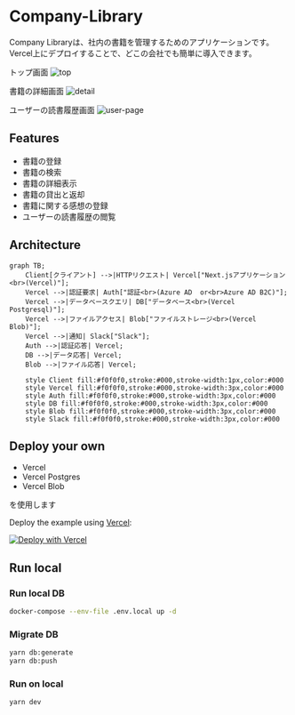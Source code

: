 # Company-Library

Company Libraryは、社内の書籍を管理するためのアプリケーションです。  
Vercel上にデプロイすることで、どこの会社でも簡単に導入できます。

トップ画面
![top](https://github.com/company-library/company-library/assets/10972787/eb0a9379-a1d6-4b27-8aa8-a85b217645bc)

書籍の詳細画面
![detail](https://github.com/company-library/company-library/assets/10972787/eceb4b5b-548c-431a-b934-6e63a9bd5d1d)

ユーザーの読書履歴画面
![user-page](https://github.com/company-library/company-library/assets/10972787/6e3ce2cb-212c-46ae-9b67-9b334b91edf2)

## Features

- 書籍の登録
- 書籍の検索
- 書籍の詳細表示
- 書籍の貸出と返却
- 書籍に関する感想の登録
- ユーザーの読書履歴の閲覧

## Architecture

```mermaid
graph TB;
    Client[クライアント] -->|HTTPリクエスト| Vercel["Next.jsアプリケーション<br>(Vercel)"];
    Vercel -->|認証要求| Auth["認証<br>(Azure AD  or<br>Azure AD B2C)"];
    Vercel -->|データベースクエリ| DB["データベース<br>(Vercel Postgresql)"];
    Vercel -->|ファイルアクセス| Blob["ファイルストレージ<br>(Vercel Blob)"];
    Vercel -->|通知| Slack["Slack"];
    Auth -->|認証応答| Vercel;
    DB -->|データ応答| Vercel;
    Blob -->|ファイル応答| Vercel;

    style Client fill:#f0f0f0,stroke:#000,stroke-width:1px,color:#000
    style Vercel fill:#f0f0f0,stroke:#000,stroke-width:3px,color:#000
    style Auth fill:#f0f0f0,stroke:#000,stroke-width:3px,color:#000
    style DB fill:#f0f0f0,stroke:#000,stroke-width:3px,color:#000
    style Blob fill:#f0f0f0,stroke:#000,stroke-width:3px,color:#000
    style Slack fill:#f0f0f0,stroke:#000,stroke-width:3px,color:#000
```

## Deploy your own

- Vercel
- Vercel Postgres
- Vercel Blob

を使用します

Deploy the example using [Vercel](https://vercel.com):

[![Deploy with Vercel](https://vercel.com/button)](https://vercel.com/new/clone?repository-url=https%3A%2F%2Fgithub.com%2Fcompany-library%2Fcompany-library)

## Run local

### Run local DB

```bash
docker-compose --env-file .env.local up -d  
```

### Migrate DB

```bash
yarn db:generate
yarn db:push
```

### Run on local

```bash
yarn dev
```
